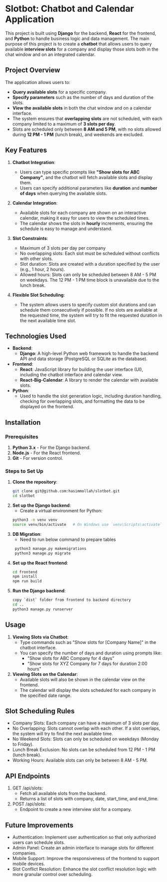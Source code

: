 # Slotbot: Chatbot and Calendar Application

This project is built using **Django** for the backend, **React** for the frontend, and **Python** to handle business logic and data management. The main purpose of this project is to create a **chatbot** that allows users to query available **interview slots** for a company and display those slots both in the chat window and on an integrated calendar.

## Project Overview

The application allows users to:

- **Query available slots** for a specific company.
- **Specify parameters** such as the number of days and duration of the slots.
- **View the available slots** in both the chat window and on a calendar interface.
- The system ensures that **overlapping slots** are not scheduled, with each company limited to a maximum of **3 slots per day**.
- Slots are scheduled only between **8 AM and 5 PM**, with no slots allowed during **12 PM - 1 PM** (lunch break), and weekends are excluded.

## Key Features

1. **Chatbot Integration**:
   - Users can type specific prompts like **"Show slots for ABC Company"**, and the chatbot will fetch available slots and display them.
   - Users can specify additional parameters like **duration** and **number of days** when querying the available slots.

2. **Calendar Integration**:
   - Available slots for each company are shown on an interactive calendar, making it easy for users to view the scheduled times.
   - The calendar shows the slots in **hourly** increments, ensuring the schedule is easy to manage and understand.
3. **Slot Constraints**:
   - Maximum of 3 slots per day per company
   - No overlapping slots: Each slot must be scheduled without conflicts with other slots.
   - Slot duration: Slots are created with a duration specified by the user (e.g., 1 hour, 2 hours).
   - Allowed hours: Slots can only be scheduled between 8 AM - 5 PM on weekdays. The 12 PM - 1 PM time block is unavailable due to the lunch break.
4. **Flexible Slot Scheduling**:
   - The system allows users to specify custom slot durations and can schedule them consecutively if possible. If no slots are available at the requested time, the system will try to fit the requested duration in the next available time slot.

## Technologies Used
- **Backend**:
  - **Django**: A high-level Python web framework to handle the backend API and data storage (PostgreSQL or SQLite as the database).
- **Frontend**:
  - **React**: JavaScript library for building the user interface (UI), including the chatbot interface and calendar view.
  - **React-Big-Calendar**: A library to render the calendar with available slots.
- **Python**:
  - Used to handle the slot generation logic, including duration handling, checking for overlapping slots, and formatting the data to be displayed on the frontend.

## Installation

### Prerequisites

1. **Python 3.x** - For the Django backend.
2. **Node.js** - For the React frontend.
3. **Git** - For version control.

### Steps to Set Up

1. **Clone the repository**:
   ```bash
   git clone git@github.com:hasimmollah/slotbot.git
   cd slotbot
2. **Set up the Django backend**:
   - Create a virtual environment for Python:
   ```bash
   python3 -m venv venv
   source venv/bin/activate   # On Windows use `venv\Scripts\activate`

3. **DB Migration**:
   - Need to run below command to prepare tables
   ```bash
    python3 manage.py makemigrations
    python3 manage.py migrate
   
4. **Set up the React frontend**:
   ```bash
   cd frontend
   npm install
   npm run build
   
5. **Run the Django backend**:
    ```bash
   copy `dist` folder from frontend to backend directory
   cd ..
   python3 manage.py runserver

## Usage
1. **Viewing Slots via Chatbot**:
   - Type commands such as "Show slots for [Company Name]" in the chatbot interface.
   - You can specify the number of days and duration using prompts like:
     - "Show slots for ABC Company for 4 days"
     - "Show slots for XYZ Company for 7 days for duration 2:00 hours"
2. **Viewing Slots on the Calendar**:
   - Available slots will also be shown in the calendar view on the frontend.
   - The calendar will display the slots scheduled for each company in the specified date range.

## Slot Scheduling Rules 
- Company Slots: Each company can have a maximum of 3 slots per day.
- No Overlapping: Slots cannot overlap with each other. If a slot overlaps, the system will try to find the next available time.
- No Weekend Slots: Slots can only be scheduled on weekdays (Monday to Friday).
- Lunch Break Exclusion: No slots can be scheduled from 12 PM - 1 PM (lunch break).
- Working Hours: Available slots can only be between 8 AM - 5 PM.

## API Endpoints
1. GET /api/slots:
   - Fetch all available slots from the backend.
   - Returns a list of slots with company, date, start_time, and end_time.
2. POST /api/slots:
   - Endpoint to create a new interview slot for a company.

## Future Improvements
- Authentication: Implement user authentication so that only authorized users can schedule slots.
- Admin Panel: Create an admin interface to manage slots for different companies.
- Mobile Support: Improve the responsiveness of the frontend to support mobile devices.
- Slot Conflict Resolution: Enhance the slot conflict resolution logic with more granular control over scheduling.